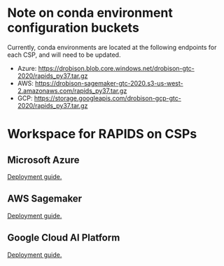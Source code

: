 # Note on conda environment configuration buckets
Currently, conda environments are located at the following endpoints for each CSP, and will need to be updated.

- Azure: https://drobison.blob.core.windows.net/drobison-gtc-2020/rapids_py37.tar.gz
- AWS:   https://drobison-sagemaker-gtc-2020.s3-us-west-2.amazonaws.com/rapids_py37.tar.gz
- GCP:   https://storage.googleapis.com/drobison-gcp-gtc-2020/rapids_py37.tar.gz

# Workspace for RAPIDS on CSPs
## Microsoft Azure
[Deployment guide.](https://gitlab-master.nvidia.com/drobison/aws-sagemaker-gtc-2020/tree/master/azure/README.md "Azure Deployment Guide")

## AWS Sagemaker
[Deployment guide.](https://gitlab-master.nvidia.com/drobison/aws-sagemaker-gtc-2020/tree/master/docs/aws/README.md "AWS Deployment Guide")

## Google Cloud AI Platform
[Deployment guide.](https://gitlab-master.nvidia.com/drobison/aws-sagemaker-gtc-2020/tree/master/gcp/README.md "GCP Deployment Guide")
